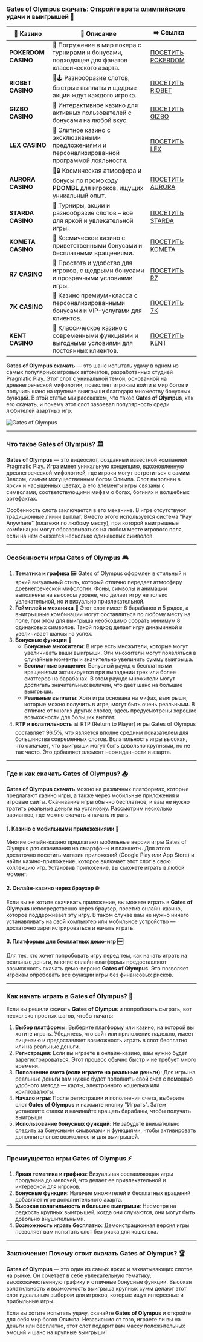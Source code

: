 ### Gates of Olympus скачать: Откройте врата олимпийского удачи и выигрышей 🌟
| 🎰 Казино           | 📜 Описание                                                                                       | ➡️ Ссылка                                                                                          |   |
| ------------------- | ------------------------------------------------------------------------------------------------- | -------------------------------------------------------------------------------------------------- | - |
| **POKERDOM CASINO** | 🎲 Погружение в мир покера с турнирами и бонусами, подходящее для фанатов классического азарта.   | [ПОСЕТИТЬ POKERDOM](https://brandplay.link/FwVc4f)                                                 |   |
| **RIOBET CASINO**   | 🌟🕹️ Разнообразие слотов, быстрые выплаты и щедрые акции ждут каждого игрока.                    | [ПОСЕТИТЬ RIOBET](https://brandplay.link/TnjsxFvH)                                                 |   |
| **GIZBO CASINO**    | 🚀 Интерактивное казино для активных пользователей с бонусами на любой вкус.                      | [ПОСЕТИТЬ GIZBO](https://brandplay.link/rvzLrVLp)                                                  |   |
| **LEX CASINO**      | 🎰 Элитное казино с эксклюзивными предложениями и персонализированной программой лояльности.      | [ПОСЕТИТЬ LEX](https://brandplay.link/VMqNXPFs)                                                    |   |
| **AURORA CASINO**   | 🌌🔒 Космическая атмосфера и бонусы по промокоду **PDOMBL** для игроков, ищущих уникальный опыт. | [ПОСЕТИТЬ AURORA](https://10trafic-stat2.com/click/668546556bcc6313411604bc/6766/13031/subaccount) |   |
| **STARDA CASINO**   | 🌠 Турниры, акции и разнообразие слотов – всё для яркой и увлекательной игры.                     | [ПОСЕТИТЬ STARDA](https://brandplay.link/HDcDrxLk)                                                 |   |
| **KOMETA CASINO**   | 💫 Космическое казино с приветственными бонусами и бесплатными вращениями.                        | [ПОСЕТИТЬ KOMETA](https://brandplay.link/jHzFFYGv)                                                 |   |
| **R7 CASINO**       | 🎯 Простота и удобство для игроков, с щедрыми бонусами и прозрачными условиями игры.              | [ПОСЕТИТЬ R7](https://brandplay.link/dByFXP7h)                                                     |   |
| **7K CASINO**       | 💎 Казино премиум-класса с персонализированными бонусами и VIP-услугами для клиентов.             | [ПОСЕТИТЬ 7K](https://brandplay.link/dd46bNgD)                                                     |   |
| **KENT CASINO**     | 🎲 Классическое казино с современными функциями и выгодными условиями для постоянных клиентов.    | [ПОСЕТИТЬ KENT](https://brandplay.link/XRH1g6Vb)                                                   |   |

**Gates of Olympus скачать** — это шанс испытать удачу в одном из самых популярных игровых автоматов, разработанных студией Pragmatic Play. Этот слот с уникальной темой, основанной на древнегреческой мифологии, позволяет игрокам войти в мир богов и получить шанс на крупные выигрыши благодаря множеству бонусных функций. В этой статье мы расскажем, что такое **Gates of Olympus**, как его скачать, и почему этот слот завоевал популярность среди любителей азартных игр.

![Gates of Olympus](https://your-image-link-here.com/)

***

### Что такое Gates of Olympus? 🏛️

**Gates of Olympus** — это видеослот, созданный известной компанией Pragmatic Play. Игра имеет уникальную концепцию, вдохновленную древнегреческой мифологией, где игроки могут встретиться с самим Зевсом, самым могущественным богом Олимпа. Слот выполнен в ярких и насыщенных цветах, а его элементы игры связаны с символами, соответствующими мифам о богах, богинях и волшебных артефактах.

Особенность слота заключается в его механике. В игре отсутствуют традиционные линии выплат. Вместо этого используется система "Pay Anywhere" (платежи по любому месту), при которой выигрышные комбинации могут образовываться на любом месте игрового поля, если на нем окажется несколько одинаковых символов.

***

### Особенности игры Gates of Olympus 🎮

1. **Тематика и графика** 🖼️
   Gates of Olympus оформлен в стильный и яркий визуальный стиль, который отлично передает атмосферу древнегреческой мифологии. Фоны, символы и анимации выполнены на высоком уровне, что делает игру не только увлекательной, но и визуально привлекательной.
2. **Геймплей и механика** 🔄
   Этот слот имеет 6 барабанов и 5 рядов, а выигрышные комбинации могут составляться по любому месту на поле, при этом для выигрыша необходимо собрать минимум 8 одинаковых символов. Такой подход делает игру динамичной и увеличивает шансы на успех.
3. **Бонусные функции** 🎁
   * **Бонусные множители**: В игре есть множители, которые могут увеличивать ваши выигрыши. Эти множители могут появляться в случайные моменты и значительно увеличить сумму выигрыша.
   * **Бесплатные вращения**: Бонусный раунд с бесплатными вращениями активируется при выпадении трех или более скаттеров на барабанах. В этом раунде множители могут достигать значительных величин, что дает шанс на большие выигрыши.
   * **Реальные выплаты**: Хотя игра основана на мифах, выигрыши, которые можно получить в игре, могут быть очень реальными. В отличие от многих других слотов, здесь предусмотрены хорошие возможности для больших выплат.
4. **RTP и волатильность** 📊
   RTP (Return to Player) игры Gates of Olympus составляет 96.5%, что является вполне средним показателем для большинства современных слотов. Волатильность игры высокая, что означает, что выигрыши могут быть довольно крупными, но не так часто. Это добавляет элемент неожиданности и азарта.

***

### Где и как скачать Gates of Olympus? 📥

**Gates of Olympus скачать** можно на различных платформах, которые предлагают казино игры, а также через мобильные приложения и игровые сайты. Скачивание игры обычно бесплатное, и вам не нужно тратить реальные деньги на установку. Рассмотрим несколько вариантов, где можно скачать и начать играть.

#### 1. **Казино с мобильными приложениями** 📱

Многие онлайн-казино предлагают мобильные версии игры Gates of Olympus для скачивания на смартфоны и планшеты. Для этого достаточно посетить магазин приложений (Google Play или App Store) и найти казино-приложение, которое включает этот слот в свою коллекцию игр. Установив приложение, вы сможете играть в любой момент.

#### 2. **Онлайн-казино через браузер** 🌐

Если вы не хотите скачивать приложение, вы можете играть в **Gates of Olympus** непосредственно через браузер, посетив онлайн-казино, которое поддерживает эту игру. В таком случае вам не нужно ничего устанавливать на свой компьютер или мобильное устройство — достаточно зарегистрироваться и начать играть.

#### 3. **Платформы для бесплатных демо-игр** 🆓

Для тех, кто хочет попробовать игру перед тем, как начать играть на реальные деньги, многие онлайн-платформы предоставляют возможность скачать демо-версию **Gates of Olympus**. Это позволяет игрокам опробовать все функции игры без финансовых рисков.

***

### Как начать играть в Gates of Olympus? 🎯

Если вы решили скачать **Gates of Olympus** и попробовать сыграть, вот несколько простых шагов, чтобы начать:

1. **Выбор платформы**: Выберите платформу или казино, на которой вы хотите играть. Убедитесь, что сайт или приложение надежно, имеет лицензию и предоставляет возможность играть в слот бесплатно или на реальные деньги.
2. **Регистрация**: Если вы играете в онлайн-казино, вам нужно будет зарегистрироваться. Этот процесс обычно быстр и не требует много времени.
3. **Пополнение счета (если играете на реальные деньги)**: Для игры на реальные деньги вам нужно будет пополнить свой счет с помощью удобного метода — карты, электронного кошелька или криптовалюты.
4. **Начало игры**: После регистрации и пополнения счета, выберите слот **Gates of Olympus** и нажмите кнопку "Играть". Затем установите ставки и начинайте вращать барабаны, чтобы получать выигрыши.
5. **Использование бонусных функций**: Не забудьте внимательно следить за бонусными символами и функциями, чтобы активировать дополнительные возможности для выигрышей.

***

### Преимущества игры Gates of Olympus ⚡

1. **Яркая тематика и графика**: Визуальная составляющая игры продумана до мелочей, что делает ее привлекательной и интересной для игроков.
2. **Бонусные функции**: Наличие множителей и бесплатных вращений добавляет игре дополнительного азарта.
3. **Высокая волатильность и большие выигрыши**: Несмотря на редкость крупных выигрышей, когда они случаются, они могут быть довольно внушительными.
4. **Возможность играть бесплатно**: Демонстрационная версия игры позволяет вам испытать слот без риска для кошелька.

***

### Заключение: Почему стоит скачать Gates of Olympus? 🏆

**Gates of Olympus** — это один из самых ярких и захватывающих слотов на рынке. Он сочетает в себе увлекательную тематику, высококачественную графику и отличные бонусные функции. Высокая волатильность и возможность выигрыша крупных сумм делают этот слот идеальным выбором для игроков, которые ищут интересные и прибыльные игры.

Если вы хотите испытать удачу, скачайте **Gates of Olympus** и откройте для себя мир богов Олимпа. Независимо от того, играете ли вы на деньги или бесплатно, этот слот подарит вам массу положительных эмоций и шанс на крупные выигрыши!
